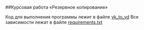 ##Курсовая работа «Резервное копирование»

Код для выполнения программы лежит в файле [vk_to_yd]()
Все зависимости лежат в файле [requirements.txt]() 